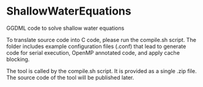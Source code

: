 # ShallowWaterEquations
GGDML code to solve shallow water equations

To translate source code into C code, please run the compile.sh script. The folder includes example configuration files (.conf) that lead to generate code for serial execution, OpenMP annotated code, and apply cache blocking.

The tool is called by the compile.sh script. It is provided as a single .zip file. The source code of the tool will be published later.
